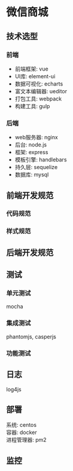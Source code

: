 # 微信商城

## 技术选型
### 前端
* 前端框架: vue
* UI库: element-ui
* 数据可视化: echarts
* 富文本编辑器: ueditor
* 打包工具: webpack
* 构建工具: gulp

### 后端
* web服务器: nginx
* 后台: node.js
* 框架: express
* 模板引擎: handlebars
* 持久层: sequelize
* 数据库: mysql

## 前端开发规范
### 代码规范

### 样式规范

## 后端开发规范

## 测试

### 单元测试
mocha  
### 集成测试
phantomjs, casperjs  
### 功能测试

## 日志
log4js

## 部署
系统: centos  
容器: docker  
进程管理器: pm2
## 监控
